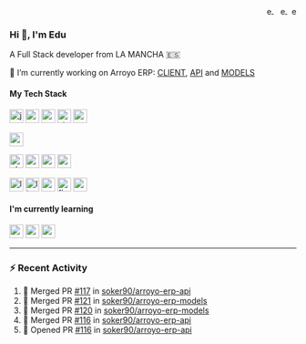 <p align="right">
   <a href="https://twitter.com/eduparra90" target="blank" style='margin-right:4px'>
    <img align="center" src="https://cdn.jsdelivr.net/npm/simple-icons@3.0.1/icons/twitter.svg" alt="eduparra90" height="16px" width="16px" />
  </a>
  <a href="https://www.linkedin.com/in/eduardoparramazuecos/" target="blank">
    <img align="center" src="https://cdn.jsdelivr.net/npm/simple-icons@3.0.1/icons/linkedin.svg" alt="eduardoparramazuecos" height="16px" width="16px" />
  </a>
  <a href="http://www.eduardoparra.es/" target="blank">
    <img align="center" src="https://cdn.jsdelivr.net/npm/simple-icons@3.0.1/icons/blogger.svg" alt="eduardoparra.es" height="16px" width="16px" />
  </a>
</p>

### Hi 👋, I'm Edu 

A Full Stack developer from LA MANCHA 🇪🇸

🔭 I’m currently working on Arroyo ERP: [CLIENT](https://github.com/soker90/arroyo-erp-client), [API](https://github.com/soker90/arroyo-erp-api) and [MODELS](https://github.com/soker90/arroyo-erp-models)

#### My Tech Stack
<p align="left">
  <img src="https://devicons.github.io/devicon/devicon.git/icons/javascript/javascript-original.svg" alt="javascript" width="24px" height="24px"/>
  <img src="https://devicons.github.io/devicon/devicon.git/icons/react/react-original-wordmark.svg" alt="react" width="24px" height="24px"/>
  <img src="https://devicons.github.io/devicon/devicon.git/icons/redux/redux-original.svg" alt="redux" width="24px" height="24px"/>
  <img src="https://bestofjs.org/logos/storybook.svg" alt="storybook" width="24px" height="24px"/>
  <img src="https://bestofjs.org/logos/cypress.svg" alt="cypress" width="24px" height="24px"/>
</p>
<p align="left">
  <img src="https://devicons.github.io/devicon/devicon.git/icons/python/python-original.svg" alt="python" width="24px" height="24px"/>
</p>

<p align="left">
  <img src="https://devicons.github.io/devicon/devicon.git/icons/php/php-plain.svg" alt="php" width="24px" height="24px"/>
  <img src="https://devicons.github.io/devicon/devicon.git/icons/codeigniter/codeigniter-plain.svg" alt="codeigniter" width="24px" height="24px"/>
  <img src="https://devicons.github.io/devicon/devicon.git/icons/symfony/symfony-original.svg" alt="symfony" width="24px" height="24px"/>  
  <img src="https://devicons.github.io/devicon/devicon.git/icons/mysql/mysql-original.svg" alt="mysql" width="24px" height="24px"/>
</p>


<p align="left">
  <img src="https://upload.wikimedia.org/wikipedia/commons/4/42/Love_Heart_SVG.svg" alt="love" width="24px" height="24px"/>
  <img src="https://devicons.github.io/devicon/devicon.git/icons/linux/linux-original.svg" alt="linux" width="24px" height="24px"/>
  <img src="https://symbols.getvecta.com/stencil_74/94_arch-linux-icon.ef027ae7a3.svg" alt="archlinux" width="24px" height="24px"/>  
  <img src="https://devicons.github.io/devicon/devicon.git/icons/firefox/firefox-original.svg" alt="firefox" width="24px" height="24px"/>  
  <img src="https://upload.wikimedia.org/wikipedia/commons/3/39/Gnomelogo-footprint.svg" alt="gnome" width="24px" height="24px"/>
</p>

#### I'm currently learning


<p align="left">
  <img src="https://devicons.github.io/devicon/devicon.git/icons/nodejs/nodejs-original-wordmark.svg" alt="nodejs" width="24px" height="24px"/>
  <img src="https://devicons.github.io/devicon/devicon.git/icons/express/express-original-wordmark.svg" alt="express" width="24px" height="24px"/>
  <img src="https://devicons.github.io/devicon/devicon.git/icons/mongodb/mongodb-original.svg" alt="mongodb" width="24px" height="24px"/>  
</p>

---

### :zap: Recent Activity

<!--START_SECTION:activity-->
1. 🎉 Merged PR [#117](https://github.com/soker90/arroyo-erp-api/pull/117) in [soker90/arroyo-erp-api](https://github.com/soker90/arroyo-erp-api)
2. 🎉 Merged PR [#121](https://github.com/soker90/arroyo-erp-models/pull/121) in [soker90/arroyo-erp-models](https://github.com/soker90/arroyo-erp-models)
3. 🎉 Merged PR [#120](https://github.com/soker90/arroyo-erp-models/pull/120) in [soker90/arroyo-erp-models](https://github.com/soker90/arroyo-erp-models)
4. 🎉 Merged PR [#116](https://github.com/soker90/arroyo-erp-api/pull/116) in [soker90/arroyo-erp-api](https://github.com/soker90/arroyo-erp-api)
5. 💪 Opened PR [#116](https://github.com/soker90/arroyo-erp-api/pull/116) in [soker90/arroyo-erp-api](https://github.com/soker90/arroyo-erp-api)
<!--END_SECTION:activity-->


<!--
**soker90/soker90** is a ✨ _special_ ✨ repository because its `README.md` (this file) appears on your GitHub profile.

Here are some ideas to get you started:

- 🔭 I’m currently working on Arroyo ERP: [CLIENT](https://github.com/soker90/arroyo-erp-client), [API](https://github.com/soker90/arroyo-erp-api) and [MODELS](https://github.com/soker90/arroyo-erp-models)
- 🌱 I’m currently learning Node.js and Express
- 💬 Ask me about ...
- 📫 How to reach me: ...
- 😄 Pronouns: ...
- ⚡ Fun fact: ...
-->
